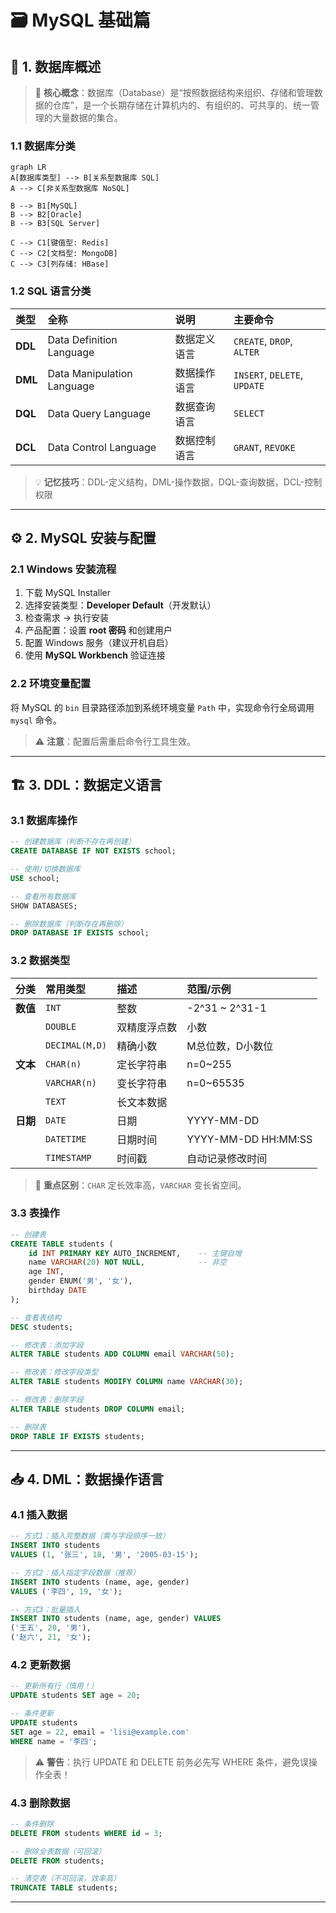 
# 🗃️ MySQL 基础篇

## 📌 1. 数据库概述

> 🎯 **核心概念**：数据库（Database）是“按照数据结构来组织、存储和管理数据的仓库”，是一个长期存储在计算机内的、有组织的、可共享的、统一管理的大量数据的集合。

### 1.1 数据库分类
```mermaid
graph LR
A[数据库类型] --> B[关系型数据库 SQL]
A --> C[非关系型数据库 NoSQL]

B --> B1[MySQL]
B --> B2[Oracle]
B --> B3[SQL Server]

C --> C1[键值型: Redis]
C --> C2[文档型: MongoDB]
C --> C3[列存储: HBase]
```

### 1.2 SQL 语言分类
| 类型 | 全称 | 说明 | 主要命令 |
| :--- | :--- | :--- | :--- |
| **DDL** | Data Definition Language | 数据定义语言 | `CREATE`, `DROP`, `ALTER` |
| **DML** | Data Manipulation Language | 数据操作语言 | `INSERT`, `DELETE`, `UPDATE` |
| **DQL** | Data Query Language | 数据查询语言 | `SELECT` |
| **DCL** | Data Control Language | 数据控制语言 | `GRANT`, `REVOKE` |

> 💡 **记忆技巧**：DDL-定义结构，DML-操作数据，DQL-查询数据，DCL-控制权限

---

## ⚙️ 2. MySQL 安装与配置

### 2.1 Windows 安装流程
1. 下载 MySQL Installer
2. 选择安装类型：**Developer Default**（开发默认）
3. 检查需求 → 执行安装
4. 产品配置：设置 **root 密码** 和创建用户
5. 配置 Windows 服务（建议开机自启）
6. 使用 **MySQL Workbench** 验证连接

### 2.2 环境变量配置
将 MySQL 的 `bin` 目录路径添加到系统环境变量 `Path` 中，实现命令行全局调用 `mysql` 命令。

> ⚠️ **注意**：配置后需重启命令行工具生效。

---

## 🏗️ 3. DDL：数据定义语言

### 3.1 数据库操作
```sql
-- 创建数据库（判断不存在再创建）
CREATE DATABASE IF NOT EXISTS school;

-- 使用/切换数据库
USE school;

-- 查看所有数据库
SHOW DATABASES;

-- 删除数据库（判断存在再删除）
DROP DATABASE IF EXISTS school;
```

### 3.2 数据类型
| 分类 | 常用类型 | 描述 | 范围/示例 |
| :--- | :--- | :--- | :--- |
| **数值** | `INT` | 整数 | -2^31 ~ 2^31-1 |
| | `DOUBLE` | 双精度浮点数 | 小数 |
| | `DECIMAL(M,D)` | 精确小数 | M总位数，D小数位 |
| **文本** | `CHAR(n)` | 定长字符串 | n=0~255 |
| | `VARCHAR(n)` | 变长字符串 | n=0~65535 |
| | `TEXT` | 长文本数据 |  |
| **日期** | `DATE` | 日期 | YYYY-MM-DD |
| | `DATETIME` | 日期时间 | YYYY-MM-DD HH:MM:SS |
| | `TIMESTAMP` | 时间戳 | 自动记录修改时间 |

> 🎯 **重点区别**：`CHAR` 定长效率高，`VARCHAR` 变长省空间。

### 3.3 表操作
```sql
-- 创建表
CREATE TABLE students (
    id INT PRIMARY KEY AUTO_INCREMENT,    -- 主键自增
    name VARCHAR(20) NOT NULL,            -- 非空
    age INT,
    gender ENUM('男', '女'),
    birthday DATE
);

-- 查看表结构
DESC students;

-- 修改表：添加字段
ALTER TABLE students ADD COLUMN email VARCHAR(50);

-- 修改表：修改字段类型
ALTER TABLE students MODIFY COLUMN name VARCHAR(30);

-- 修改表：删除字段
ALTER TABLE students DROP COLUMN email;

-- 删除表
DROP TABLE IF EXISTS students;
```

---

## 📥 4. DML：数据操作语言

### 4.1 插入数据
```sql
-- 方式1：插入完整数据（需与字段顺序一致）
INSERT INTO students 
VALUES (1, '张三', 18, '男', '2005-03-15');

-- 方式2：插入指定字段数据（推荐）
INSERT INTO students (name, age, gender) 
VALUES ('李四', 19, '女');

-- 方式3：批量插入
INSERT INTO students (name, age, gender) VALUES
('王五', 20, '男'),
('赵六', 21, '女');
```

### 4.2 更新数据
```sql
-- 更新所有行（慎用！）
UPDATE students SET age = 20;

-- 条件更新
UPDATE students 
SET age = 22, email = 'lisi@example.com' 
WHERE name = '李四';
```

> ⚠️ **警告**：执行 UPDATE 和 DELETE 前务必先写 WHERE 条件，避免误操作全表！

### 4.3 删除数据
```sql
-- 条件删除
DELETE FROM students WHERE id = 3;

-- 删除全表数据（可回滚）
DELETE FROM students;

-- 清空表（不可回滚，效率高）
TRUNCATE TABLE students;
```

---
